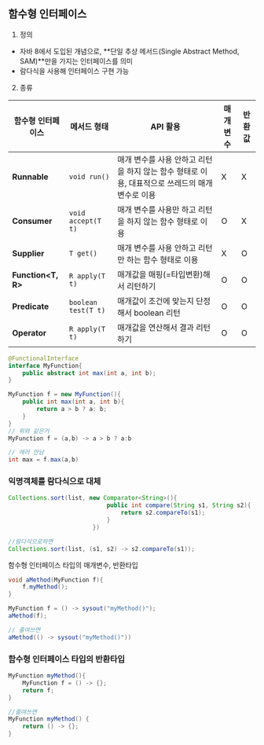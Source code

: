 ## 함수형 인터페이스

1. 정의
- 자바 8에서 도입된 개념으로, **단일 추상 메서드(Single Abstract Method, SAM)**만을 가지는 인터페이스를 의미
- 람다식을 사용해 인터페이스 구현 가능

2. 종류

| **함수형 인터페이스** | **메서드 형태** | **API 활용**                                      | **매개변수** | **반환값** |
|------------------------|-----------------|---------------------------------------------------|--------------|------------|
| **Runnable**            | `void run()`     | 매개 변수를 사용 안하고 리턴을 하지 않는 함수 형태로 이용, 대표적으로 쓰레드의 매개 변수로 이용 | X            | X          |
| **Consumer<T>**         | `void accept(T t)`| 매개 변수를 사용만 하고 리턴을 하지 않는 함수 형태로 이용 | O            | X          |
| **Supplier<T>**         | `T get()`        | 매개 변수를 사용 안하고 리턴만 하는 함수 형태로 이용 | X            | O          |
| **Function<T, R>**      | `R apply(T t)`   | 매개값을 매핑(=타입변환)해서 리턴하기               | O            | O          |
| **Predicate<T>**        | `boolean test(T t)` | 매개값이 조건에 맞는지 단정해서 boolean 리턴       | O            | O          |
| **Operator**            | `R apply(T t)`   | 매개값을 연산해서 결과 리턴하기                    | O            | O          |

```java
@FunctionalInterface
interface MyFunction{
    public abstract int max(int a, int b);
}
```

```java
MyFunction f = new MyFunction(){
    public int max(int a, int b){
        return a > b ? a: b;
    }
}
// 위와 같은거
MyFunction f = (a,b) -> a > b ? a:b

// 에러 안남
int max = f.max(a,b)
```

### 익명객체를 람다식으로 대체
```java
Collections.sort(list, new Comparator<String>(){
                            public int compare(String s1, String s2){
                                return s2.compareTo(s1);
                            }    
                        })

//람다식으로하면
Collections.sort(list, (s1, s2) -> s2.compareTo(s1));                        
```

함수형 인터페이스 타입의 매개변수, 반환타입
```java
void aMethod(MyFunction f){
    f.myMethod();
}

MyFunction f = () -> sysout("myMethod()");
aMethod(f);

// 줄여쓰면
aMethod(() -> sysout("myMethod()"))
```

### 함수형 인터페이스 타입의 반환타입
```java
MyFunction myMethod(){
    MyFunction f = () -> {};
    return f;
}

//줄여쓰면
MyFunction myMethod() {
    return () -> {};
}
```

